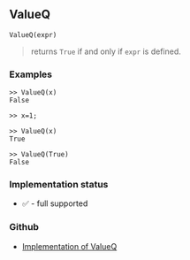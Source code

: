 ## ValueQ

```
ValueQ(expr) 
```

> returns `True` if and only if `expr` is defined.

### Examples
 
```
>> ValueQ(x)
False

>> x=1;

>> ValueQ(x)
True

>> ValueQ(True)
False
```
 






### Implementation status

* &#x2705; - full supported

### Github

* [Implementation of ValueQ](https://github.com/axkr/symja_android_library/blob/master/symja_android_library/matheclipse-core/src/main/java/org/matheclipse/core/builtin/PredicateQ.java#L1552) 
